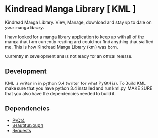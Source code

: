 # Kindread Manga Library [ KML ]
Kindread Manga Library. View, Manage, download and stay up to date on your manga library.

I have looked for a manga library application to keep up with all of the manga that I am currently reading and could not find anything
that staified me. This is how Kindread Manga Library (kml) was born.

Currently in development and is not ready for an offical release.

## Development
KML is writen in in python 3.4 (writen for what PyQt4 is). To Build KML make sure that you have python 3.4 installed and run kml.py.
MAKE SURE that you also have the dependencies needed to build it.

## Dependencies
- [PyQt4](https://pypi.python.org/pypi/PyQt4)
- [BeautifulSoup4](https://pypi.python.org/pypi/beautifulsoup4)
- [Requests](https://pypi.python.org/pypi/requests)
